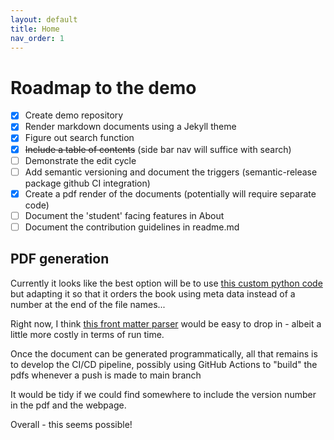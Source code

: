 ```yaml
---
layout: default
title: Home
nav_order: 1
---
```


# Roadmap to the demo

- [x] Create demo repository
- [x] Render markdown documents using a Jekyll theme
- [x] Figure out search function
- [x] ~~Include a table of contents~~ (side bar nav will suffice with search)
- [ ] Demonstrate the edit cycle
- [ ] Add semantic versioning and document the triggers (semantic-release package github CI integration)
- [x] Create a pdf render of the documents (potentially will require separate code)
- [ ] Document the 'student' facing features in About 
- [ ] Document the contribution guidelines in readme.md

## PDF generation 
Currently it looks like the best option will be to use [this custom python code](https://github.com/catmorbid/markdown-book) but adapting it so that it orders the book using meta data instead of a number at the end of the file names... 

Right now, I think [this front matter parser](https://github.com/eyeseast/python-frontmatter) would be easy to drop in - albeit a little more costly in terms of run time. 

Once the document can be generated programmatically, all that remains is to develop the CI/CD pipeline, possibly using GitHub Actions to "build" the pdfs whenever a push is made to main branch
 
It would be tidy if we could find somewhere to include the version number in the pdf and the webpage. 

Overall - this seems possible!
